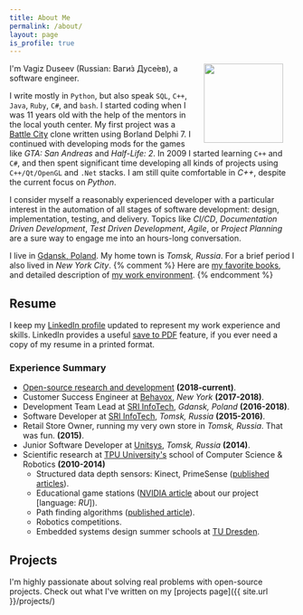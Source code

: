 ```yaml
---
title: About Me
permalink: /about/
layout: page
is_profile: true
---
```

<img src="{{ site.image }}" align="right" width="140" style="margin: 0px 20px">
I'm Vagiz Duseev (Russian: Ваги́з Дусе́ев), a software engineer.

I write mostly in `Python`, but also speak `SQL`, `C++`, `Java`, `Ruby`, `C#`, and `bash`. I started coding when I was 11 years old with the help of the mentors in the local youth center. 
My first project was a [Battle City][battle-city] clone written using Borland Delphi 7. 
I continued with developing mods for the games like *GTA: San Andreas* and *Half-Life: 2*. 
In 2009 I started learning `C++` and `C#`, and then spent significant time developing all kinds of projects using `C++/Qt/OpenGL` and `.Net` stacks.
I am still quite comfortable in *C++*, despite the current focus on *Python*.

I consider myself a reasonably experienced developer with a particular interest in the automation of all stages of software development: design, implementation, testing, and delivery. Topics like *CI/CD*, *Documentation Driven Development*, *Test Driven Development*, *Agile*, or *Project Planning* are a sure way to engage me into an hours-long conversation.

I live in [Gdansk, Poland](https://en.wikipedia.org/wiki/Gda%C5%84sk). My home town is *Tomsk, Russia*. For a brief period I also lived in *New York City*. 
{% comment %}
Here are [my favorite books](/favorite-software-books), and detailed description of [my work environment](/work-environment).
{% endcomment %}

## Resume

I keep my [LinkedIn profile](https://linkedin.com/in/vduseev/) updated to represent my work experience and skills. 
LinkedIn provides a useful [save to PDF](https://www.linkedin.com/help/linkedin/answer/4281/printing-a-profile?lang=en) feature, if you ever need a copy of my resume in a printed format.

### Experience Summary

* [Open-source research and development][github] **(2018-current)**.
* Customer Success Engineer at [Behavox](http://behavox.com), *New York* **(2017-2018)**.
* Development Team Lead at [SRI InfoTech](http://sriinfotech.com/), *Gdansk, Poland* **(2016-2018)**.
* Software Developer at [SRI InfoTech](http://sriinfotech.com/), *Tomsk, Russia* **(2015-2016)**.
* Retail Store Owner, running my very own store in *Tomsk, Russia*. That was fun. **(2015)**.
* Junior Software Developer at [Unitsys](http://unitsys.ru), *Tomsk, Russia* **(2014)**.
* Scientific research at [TPU University's][university] school of Computer Science & Robotics **(2010-2014)**
  * Structured data depth sensors: Kinect, PrimeSense ([published articles][kinect-article]).
  * Educational game stations ([NVIDIA article][sand-box-article] about our project [language: *RU*]).
  * Path finding algorithms ([published article][path-finding-article]).
  * Robotics competitions.
  * Embedded systems design summer schools at [TU Dresden](https://tu-dresden.de/).

## Projects

I'm highly passionate about solving real problems with open-source projects. Check out what I've written on my [projects page]({{ site.url }}/projects/)

[battle-city]: https://en.wikipedia.org/wiki/Battle_City_(video_game)
[github]: https://github.com/vduseev
[university]: https://tpu.ru/en
[kinect-article]: http://ieeexplore.ieee.org/document/6986855/
[sand-box-article]: http://www.nvidia.ru/object/sandbox-blog-ru.html
[path-finding-article]: http://portal.tpu.ru/files/conferences/ctt/proceedings/ctt-2014-2-Tom.pdf

